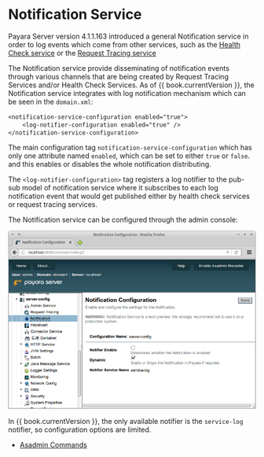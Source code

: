 # Notification Service

Payara Server version 4.1.1.163 introduced a general Notification service in order to log events which come from other services, such as the [Health Check service](/documentation/extended-documentation/health-check-service/health-check-service.md) or the [Request Tracing service](/documentation/extended-documentation/request-tracing-service/request-tracing-service.md)

The Notification service provide disseminating of notification events through various channels that are being created by Request Tracing Services and/or Health Check Services. As of {{ book.currentVersion }}, the Notification service integrates with log notification mechanism which can be seen in the `domain.xml`:

```
<notification-service-configuration enabled="true">
    <log-notifier-configuration enabled="true" />
</notification-service-configuration>
```


The main configuration tag `notification-service-configuration` which has only one attribute named `enabled`, which can be set to either `true` or `false`. and this enables or disables the whole notification distributing.

The `<log-notifier-configuration>` tag registers a log notifier to the pub-sub model of notification service where it subscribes to each log notification event that would get published either by health check services or request tracing services.

The Notification service can be configured through the admin console:

![Notification service admin console screenshot](/images/notification-configuration.png)

In {{ book.currentVersion }}, the only available notifier is the `service-log` notifier, so configuration options are limited.

* [Asadmin Commands](asadmin-commands.md)